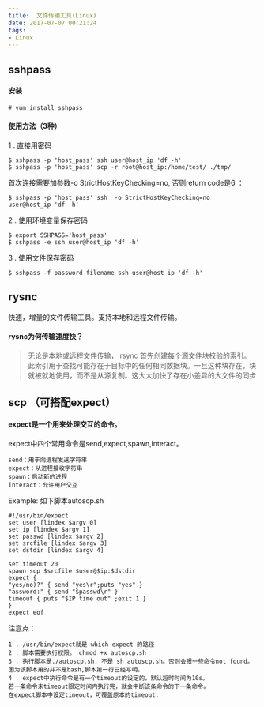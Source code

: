 ```yaml
---
title:  文件传输工具(Linux)
date: 2017-07-07 00:21:24
tags:
- Linux
---
```


## sshpass
#### 安装
```shell
# yum install sshpass
```
#### 使用方法（3种）
1 . 直接用密码
```shell
$ sshpass -p 'host_pass' ssh user@host_ip 'df -h'
$ sshpass -p 'host_pass' scp -r root@host_ip:/home/test/ ./tmp/
```

首次连接需要加参数-o StrictHostKeyChecking=no, 否则return code是6 ：
```shell
$ sshpass -p 'host_pass' ssh  -o StrictHostKeyChecking=no  user@host_ip 'df -h'
```
2 . 使用环境变量保存密码
```shell
$ export SSHPASS='host_pass'
$ sshpass -e ssh user@host_ip 'df -h'
```
3 . 使用文件保存密码
```shell
$ sshpass -f password_filename ssh user@host_ip 'df -h'
```

## rysnc

快速，增量的文件传输工具。支持本地和远程文件传输。

#### rysnc为何传输速度快？
> 无论是本地或远程文件传输， rsync 首先创建每个源文件块校验的索引。此索引用于查找可能存在于目标中的任何相同数据块。一旦这种块存在，块就被就地使用，而不是从源复制。这大大加快了存在小差异的大文件的同步


## scp （可搭配expect）

#### expect是一个用来处理交互的命令。
expect中四个常用命令是send,expect,spawn,interact。
```text
send：用于向进程发送字符串
expect：从进程接收字符串
spawn：启动新的进程
interact：允许用户交互
```
Example: 如下脚本autoscp.sh
```shell
#!/usr/bin/expect
set user [lindex $argv 0]
set ip [lindex $argv 1]
set passwd [lindex $argv 2]
set srcfile [lindex $argv 3]
set dstdir [lindex $argv 4]

set timeout 20
spawn scp $srcfile $user@$ip:$dstdir
expect {
"yes/no)?" { send "yes\r";puts "yes" }
"assword:" { send "$passwd\r" }
timeout { puts "$IP time out" ;exit 1 }
}
expect eof
```

注意点：
```text
1 . /usr/bin/expect就是 which expect 的路径
2 . 脚本需要执行权限。 chmod +x autoscp.sh
3 . 执行脚本是./autoscp.sh, 不是 sh autoscp.sh。否则会报一些命令not found。因为该脚本用的并不是bash,脚本第一行已经写明。
4 . expect中执行命令是有一个timeout的设定的，默认超时时间为10s。
若一条命令未timeout限定时间内执行完，就会中断该条命令的下一条命令。
在expect脚本中设定timeout，可覆盖原本的timeout.
```
